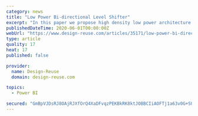 ```yaml
---
category: news
title: "Low Power Bi-directional Level Shifter"
excerpt: "In this paper we propose high density low power architecture for level shifter cells that consumes ~ 5X lower powers with minimal compromise with performance. The proposed topology is based on the way of realization of a bi-directional level shifter using ..."
publishedDateTime: 2020-06-01T00:00:00Z
webUrl: "https://www.design-reuse.com/articles/35171/low-power-bi-directional-level-shifter.html"
type: article
quality: 17
heat: 17
published: false

provider:
  name: Design-Reuse
  domain: design-reuse.com

topics:
  - Power BI

secured: "GmBpVJDsRJ8OAjRJXfOrQ4XaDFvqzPEKBkRK8ktJOBBCIiAOFTj1a63v0G+SUeL39JrvHJ6WCPUuRXBfi6K/qKIdqwVyE8VLy2LJ32PrCP5gjBbTeakYSdd+F+fFMfXpdRTd4oWOom7gasOYp/pUWZut+3QdUs5c00ArMjBHMXCeOljJxYZMM56PRTfnk/v4/kGe/j2Rgsnz4RhhuuCuwPT3WGvNZDX9U5Rt8Yuni2UYWRlIA8ld47y+YP8h4m2JxFAsPgVfTRk8VVrcx5B7S5W9SlGzb1X06FyoskCCMuhmzntk2bTCI8wd+nSthUyf;NHbpH6yVEAUJ4C6iPpVMaQ=="
---
```


